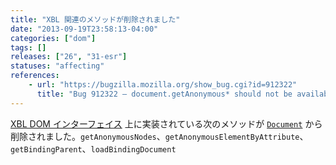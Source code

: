 ```yaml
---
title: "XBL 関連のメソッドが削除されました"
date: "2013-09-19T23:58:13-04:00"
categories: ["dom"]
tags: []
releases: ["26", "31-esr"]
statuses: "affecting"
references:
    - url: "https://bugzilla.mozilla.org/show_bug.cgi?id=912322"
      title: "Bug 912322 – document.getAnonymous* should not be available to web content"
---
```

[XBL DOM インターフェイス](https://developer.mozilla.org/docs/XBL/XBL_1.0_Reference/DOM_Interfaces) 上に実装されている次のメソッドが [`Document`](https://developer.mozilla.org/docs/Web/API/Document) から削除されました。`getAnonymousNodes`、`getAnonymousElementByAttribute`、`getBindingParent`、`loadBindingDocument`
